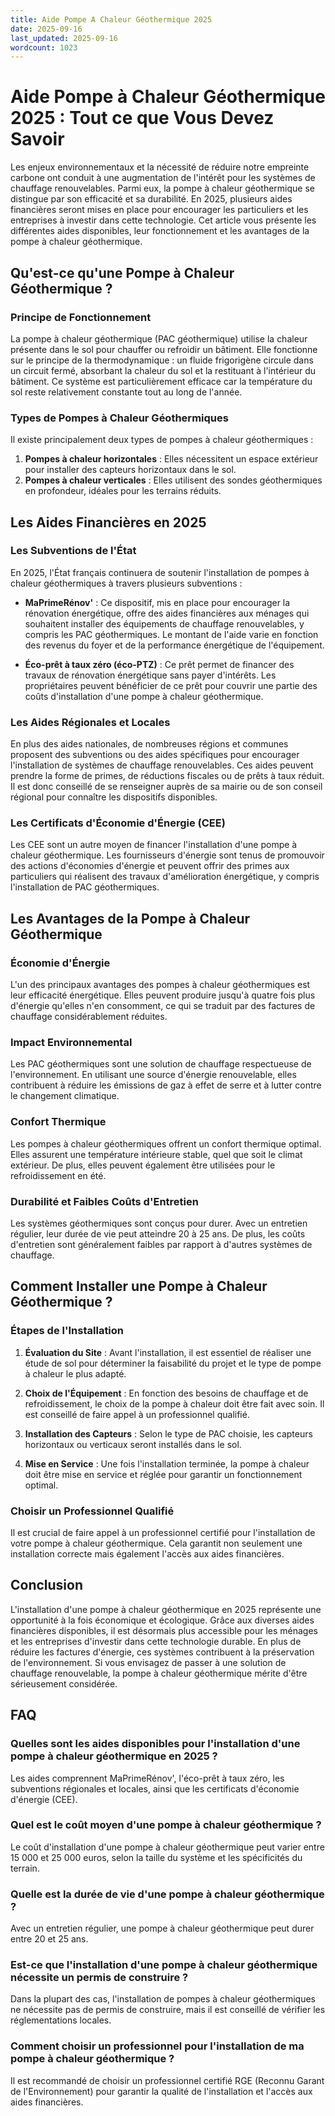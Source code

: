 ```yaml
---
title: Aide Pompe A Chaleur Géothermique 2025
date: 2025-09-16
last_updated: 2025-09-16
wordcount: 1023
---
```


# Aide Pompe à Chaleur Géothermique 2025 : Tout ce que Vous Devez Savoir

Les enjeux environnementaux et la nécessité de réduire notre empreinte carbone ont conduit à une augmentation de l'intérêt pour les systèmes de chauffage renouvelables. Parmi eux, la pompe à chaleur géothermique se distingue par son efficacité et sa durabilité. En 2025, plusieurs aides financières seront mises en place pour encourager les particuliers et les entreprises à investir dans cette technologie. Cet article vous présente les différentes aides disponibles, leur fonctionnement et les avantages de la pompe à chaleur géothermique.

## Qu'est-ce qu'une Pompe à Chaleur Géothermique ?

### Principe de Fonctionnement

La pompe à chaleur géothermique (PAC géothermique) utilise la chaleur présente dans le sol pour chauffer ou refroidir un bâtiment. Elle fonctionne sur le principe de la thermodynamique : un fluide frigorigène circule dans un circuit fermé, absorbant la chaleur du sol et la restituant à l'intérieur du bâtiment. Ce système est particulièrement efficace car la température du sol reste relativement constante tout au long de l'année.

### Types de Pompes à Chaleur Géothermiques

Il existe principalement deux types de pompes à chaleur géothermiques :

1. **Pompes à chaleur horizontales** : Elles nécessitent un espace extérieur pour installer des capteurs horizontaux dans le sol.
2. **Pompes à chaleur verticales** : Elles utilisent des sondes géothermiques en profondeur, idéales pour les terrains réduits.

## Les Aides Financières en 2025

### Les Subventions de l'État

En 2025, l'État français continuera de soutenir l'installation de pompes à chaleur géothermiques à travers plusieurs subventions :

- **MaPrimeRénov'** : Ce dispositif, mis en place pour encourager la rénovation énergétique, offre des aides financières aux ménages qui souhaitent installer des équipements de chauffage renouvelables, y compris les PAC géothermiques. Le montant de l'aide varie en fonction des revenus du foyer et de la performance énergétique de l'équipement.

- **Éco-prêt à taux zéro (éco-PTZ)** : Ce prêt permet de financer des travaux de rénovation énergétique sans payer d'intérêts. Les propriétaires peuvent bénéficier de ce prêt pour couvrir une partie des coûts d'installation d'une pompe à chaleur géothermique.

### Les Aides Régionales et Locales

En plus des aides nationales, de nombreuses régions et communes proposent des subventions ou des aides spécifiques pour encourager l'installation de systèmes de chauffage renouvelables. Ces aides peuvent prendre la forme de primes, de réductions fiscales ou de prêts à taux réduit. Il est donc conseillé de se renseigner auprès de sa mairie ou de son conseil régional pour connaître les dispositifs disponibles.

### Les Certificats d'Économie d'Énergie (CEE)

Les CEE sont un autre moyen de financer l'installation d'une pompe à chaleur géothermique. Les fournisseurs d'énergie sont tenus de promouvoir des actions d'économies d'énergie et peuvent offrir des primes aux particuliers qui réalisent des travaux d'amélioration énergétique, y compris l'installation de PAC géothermiques.

## Les Avantages de la Pompe à Chaleur Géothermique

### Économie d'Énergie

L'un des principaux avantages des pompes à chaleur géothermiques est leur efficacité énergétique. Elles peuvent produire jusqu'à quatre fois plus d'énergie qu'elles n'en consomment, ce qui se traduit par des factures de chauffage considérablement réduites.

### Impact Environnemental

Les PAC géothermiques sont une solution de chauffage respectueuse de l'environnement. En utilisant une source d'énergie renouvelable, elles contribuent à réduire les émissions de gaz à effet de serre et à lutter contre le changement climatique.

### Confort Thermique

Les pompes à chaleur géothermiques offrent un confort thermique optimal. Elles assurent une température intérieure stable, quel que soit le climat extérieur. De plus, elles peuvent également être utilisées pour le refroidissement en été.

### Durabilité et Faibles Coûts d'Entretien

Les systèmes géothermiques sont conçus pour durer. Avec un entretien régulier, leur durée de vie peut atteindre 20 à 25 ans. De plus, les coûts d'entretien sont généralement faibles par rapport à d'autres systèmes de chauffage.

## Comment Installer une Pompe à Chaleur Géothermique ?

### Étapes de l'Installation

1. **Évaluation du Site** : Avant l'installation, il est essentiel de réaliser une étude de sol pour déterminer la faisabilité du projet et le type de pompe à chaleur le plus adapté.
   
2. **Choix de l'Équipement** : En fonction des besoins de chauffage et de refroidissement, le choix de la pompe à chaleur doit être fait avec soin. Il est conseillé de faire appel à un professionnel qualifié.

3. **Installation des Capteurs** : Selon le type de PAC choisie, les capteurs horizontaux ou verticaux seront installés dans le sol.

4. **Mise en Service** : Une fois l'installation terminée, la pompe à chaleur doit être mise en service et réglée pour garantir un fonctionnement optimal.

### Choisir un Professionnel Qualifié

Il est crucial de faire appel à un professionnel certifié pour l'installation de votre pompe à chaleur géothermique. Cela garantit non seulement une installation correcte mais également l'accès aux aides financières.

## Conclusion

L'installation d'une pompe à chaleur géothermique en 2025 représente une opportunité à la fois économique et écologique. Grâce aux diverses aides financières disponibles, il est désormais plus accessible pour les ménages et les entreprises d'investir dans cette technologie durable. En plus de réduire les factures d'énergie, ces systèmes contribuent à la préservation de l'environnement. Si vous envisagez de passer à une solution de chauffage renouvelable, la pompe à chaleur géothermique mérite d'être sérieusement considérée.

## FAQ

### Quelles sont les aides disponibles pour l'installation d'une pompe à chaleur géothermique en 2025 ?

Les aides comprennent MaPrimeRénov', l'éco-prêt à taux zéro, les subventions régionales et locales, ainsi que les certificats d'économie d'énergie (CEE).

### Quel est le coût moyen d'une pompe à chaleur géothermique ?

Le coût d'installation d'une pompe à chaleur géothermique peut varier entre 15 000 et 25 000 euros, selon la taille du système et les spécificités du terrain.

### Quelle est la durée de vie d'une pompe à chaleur géothermique ?

Avec un entretien régulier, une pompe à chaleur géothermique peut durer entre 20 et 25 ans.

### Est-ce que l'installation d'une pompe à chaleur géothermique nécessite un permis de construire ?

Dans la plupart des cas, l'installation de pompes à chaleur géothermiques ne nécessite pas de permis de construire, mais il est conseillé de vérifier les réglementations locales.

### Comment choisir un professionnel pour l'installation de ma pompe à chaleur géothermique ?

Il est recommandé de choisir un professionnel certifié RGE (Reconnu Garant de l'Environnement) pour garantir la qualité de l'installation et l'accès aux aides financières.